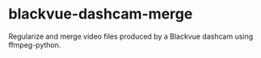 # blackvue-dashcam-merge
Regularize and merge video files produced by a Blackvue dashcam using ffmpeg-python.
